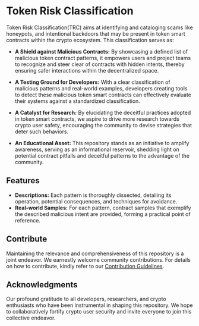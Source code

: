 # Token Risk Classification

Token Risk Classification(TRC) aims at identifying and cataloging scams like honeypots, and intentional backdoors that may be present in token smart contracts within the crypto ecosystem. This classification serves as:

- **A Shield against Malicious Contracts:** By showcasing a defined list of malicious token contract patterns, it empowers users and project teams to recognize and steer clear of contracts with hidden intents, thereby ensuring safer interactions within the decentralized space.

- **A Testing Ground for Developers:** With a clear classification of malicious patterns and real-world examples, developers creating tools to detect these malicious token smart contracts can effectively evaluate their systems against a standardized classification.

- **A Catalyst for Research:** By elucidating the deceitful practices adopted in token smart contracts, we aspire to drive more research towards crypto user safety, encouraging the community to devise strategies that deter such behaviors.

- **An Educational Asset:** This repository stands as an initiative to amplify awareness, serving as an informational reservoir, shedding light on potential contract pitfalls and deceitful patterns to the advantage of the community.

## Features

- **Descriptions:** Each pattern is thoroughly dissected, detailing its operation, potential consequences, and techniques for avoidance.
- **Real-world Samples:** For each pattern, contract samples that exemplify the described malicious intent are provided, forming a practical point of reference.

## Contribute

Maintaining the relevance and comprehensiveness of this repository is a joint endeavor. We earnestly welcome community contributions. For details on how to contribute, kindly refer to our [Contribution Guidelines](contributing.md).

## Acknowledgments

Our profound gratitude to all developers, researchers, and crypto enthusiasts who have been instrumental in shaping this repository. We hope to collaboratively fortify crypto user security and invite everyone to join this collective endeavor.
